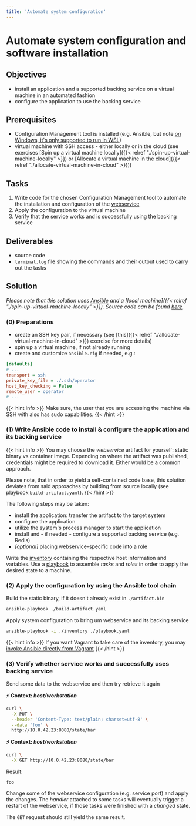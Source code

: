 ```yaml
---
title: 'Automate system configuration'
---
```



Automate system configuration and software installation
=======================================================


## Objectives

* install an application and a supported backing service on a virtual machine
  in an automated fashion
* configure the application to use the backing service


## Prerequisites

* Configuration Management tool is installed (e.g. Ansible, but note [on Windows, it's only supported to run in WSL](https://docs.ansible.com/ansible/latest/user_guide/windows_faq.html#can-ansible-run-on-windows))
* virtual machine with SSH access - either locally or in the cloud (see exercises 
  [Spin up a virtual machine locally]({{< relref "./spin-up-virtual-machine-locally" >}})
  or [Allocate a virtual machine in the cloud]({{< relref "./allocate-virtual-machine-in-cloud" >}}))


## Tasks

1. Write code for the chosen Configuration Management tool to automate the installation and
   configuration of the [webservice](https://gitlab.bht-berlin.de/fb6-wp11-devops/webservice)
2. Apply the configuration to the virtual machine
3. Verify that the service works and is successfully using the backing service  


## Deliverables

* source code
* `terminal.log` file showing the commands and their output used to carry out the tasks


## Solution

*Please note that this solution uses [Ansible](https://docs.ansible.com/ansible/latest/installation_guide/)
and a [local machine]({{< relref "./spin-up-virtual-machine-locally" >}}). Source code can be found
[here](https://github.com/lucendio/lecture-devops-code/tree/master/exercises/automate-system-configuration).*


### (0) Preparations

* create an SSH key pair, if necessary (see [this]({{< relref "./allocate-virtual-machine-in-cloud" >}}) exercise for
  more details)
* spin up a virtual machine, if not already running
* create and customize `ansible.cfg` if needed, e.g.:

```ini
[defaults]
# ...
transport = ssh
private_key_file = ./.ssh/operator
host_key_checking = False
remote_user = operator
# ...
```

{{< hint info >}}
Make sure, the user that you are accessing the machine via SSH with also has sudo capabilities.
{{< /hint >}}


### (1) Write Ansible code to install & configure the application and its backing service

{{< hint info >}}
You may choose the *webservice* artifact for yourself: static binary vs container image.
Depending on where the artifact was published, credentials might be required to download it.
Either would be a common approach.

Please note, that in order to yield a self-contained code base, this solution deviates from said 
approaches by building from source locally (see playbook `build-artifact.yaml`).
{{< /hint >}} 

The following steps may be taken:

* install the application: transfer the artifact to the target system
* configure the application 
* utilize the system's process manager to start the application
* install and - if needed - configure a supported backing service (e.g. Redis)
* *[optional]* placing webservice-specific code into a
  [role](https://docs.ansible.com/ansible/latest/playbook_guide/playbooks_reuse_roles.html)

Write the [inventory](https://docs.ansible.com/ansible/latest/inventory_guide/intro_inventory.html)
containing the respective host information and variables. Use a
[playbook](https://docs.ansible.com/ansible/latest/playbook_guide/playbooks_intro.html) to assemble
*tasks* and *roles* in order to apply the desired state to a machine.


### (2) Apply the configuration by using the Ansible tool chain

Build the static binary, if it doesn't already exist in `./artifact.bin`

```bash
ansible-playbook ./build-artifact.yaml
```

Apply system configuration to bring um webservice and its backing service

```bash
ansible-playbook -i ./inventory ./playbook.yaml
```

{{< hint info >}}
If you want Vagrant to take care of the inventory, you may [invoke Ansible
directly from Vagrant](https://www.vagrantup.com/docs/provisioning/ansible) 
{{< /hint >}}


### (3) Verify whether service works and successfully uses backing service

Send some data to the webservice and then try  retrieve it again

__⚡ Context: *host/workstation*__
```bash
curl \
  -X PUT \
  --header 'Content-Type: text/plain; charset=utf-8' \
  --data 'foo' \
  http://10.0.42.23:8080/state/bar
```

__⚡ Context: *host/workstation*__
```bash
curl \
  -X GET http://10.0.42.23:8080/state/bar
```

Result:
```
foo
```

Change some of the webservice configuration (e.g. service port) and apply the changes.
The *handler* attached to some tasks will eventually trigger a restart of the webservice,
if those tasks were finished with a *changed* state.

The `GET` request should still yield the same result.
